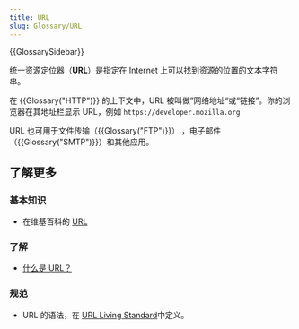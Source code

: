 ```yaml
---
title: URL
slug: Glossary/URL
---
```


{{GlossarySidebar}}

统一资源定位器（**URL**）是指定在 Internet 上可以找到资源的位置的文本字符串。

在 {{Glossary("HTTP")}} 的上下文中，URL 被叫做”网络地址“或“链接”。你的浏览器在其地址栏显示 URL，例如 `https://developer.mozilla.org`

URL 也可用于文件传输（{{Glossary("FTP")}}） ，电子邮件（{{Glossary("SMTP")}}）和其他应用。

## 了解更多

### 基本知识

- 在维基百科的 [URL](https://zh.wikipedia.org/wiki/URL)

### 了解

- [什么是 URL？](/zh-CN/docs/Learn/Common_questions/What_is_a_URL)

### 规范

- URL 的语法，在 [URL Living Standard](https://url.spec.whatwg.org/)中定义。
